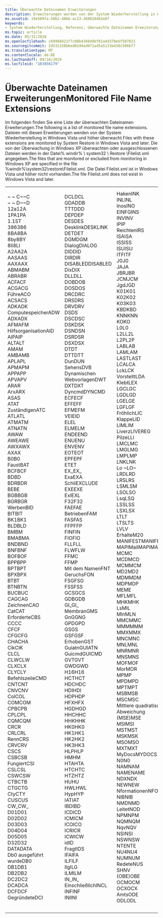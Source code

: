 ```yaml
---
title: Überwachte Dateinamen Erweiterungen
description: Erweiterungen werden von der System Wiederherstellung in Windows Vista und höher überwacht.
ms.assetid: 19e509fa-58b2-48bb-ac23-269818482e6f
keywords:
- System Wiederherstellung, Referenz, überwachte Dateinamen Erweiterungen
ms.topic: article
ms.date: 05/31/2018
ms.openlocfilehash: c6999d421f7c08b4369ddbf81a4d370ebf507021
ms.sourcegitcommit: 2d531328b6ed82d4ad971a45a5131b430c5866f7
ms.translationtype: MT
ms.contentlocale: de-DE
ms.lasthandoff: 09/16/2019
ms.locfileid: "103856179"
---
```

# <a name="monitored-file-name-extensions"></a><span data-ttu-id="2ba39-104">Überwachte Dateinamen Erweiterungen</span><span class="sxs-lookup"><span data-stu-id="2ba39-104">Monitored File Name Extensions</span></span>

<span data-ttu-id="2ba39-105">Im folgenden finden Sie eine Liste der überwachten Dateinamen Erweiterungen.</span><span class="sxs-lookup"><span data-stu-id="2ba39-105">The following is a list of monitored file name extensions.</span></span> <span data-ttu-id="2ba39-106">Dateien mit diesen Erweiterungen werden von der System Wiederherstellung in Windows Vista und höher überwacht.</span><span class="sxs-lookup"><span data-stu-id="2ba39-106">Files with these extensions are monitored by System Restore in Windows Vista and later.</span></span> <span data-ttu-id="2ba39-107">Die von der Überwachung in Windows XP überwachten oder ausgeschlossenen Dateien werden in der Datei% windir% \\ system32 \\ Restore \\Filelist.xml angegeben.</span><span class="sxs-lookup"><span data-stu-id="2ba39-107">The files that are monitored or excluded from monitoring in Windows XP are specified in the file %windir%\\system32\\restore\\Filelist.xml.</span></span> <span data-ttu-id="2ba39-108">Die Datei Filelist.xml ist in Windows Vista und höher nicht vorhanden.</span><span class="sxs-lookup"><span data-stu-id="2ba39-108">The file Filelist.xml does not exist in Windows Vista and later.</span></span>



<table>
<tbody>
<tr class="odd">
<td><dl> <span data-ttu-id="2ba39-109">~ ~ C</span><span class="sxs-lookup"><span data-stu-id="2ba39-109">~~C</span></span><br />
<span data-ttu-id="2ba39-110">~ ~ D</span><span class="sxs-lookup"><span data-stu-id="2ba39-110">~~D</span></span><br />
<span data-ttu-id="2ba39-111">12a</span><span class="sxs-lookup"><span data-stu-id="2ba39-111">12A</span></span><br />
<span data-ttu-id="2ba39-112">1PA</span><span class="sxs-lookup"><span data-stu-id="2ba39-112">1PA</span></span><br />
<span data-ttu-id="2ba39-113">1.</span><span class="sxs-lookup"><span data-stu-id="2ba39-113">1ST</span></span><br />
<span data-ttu-id="2ba39-114">386</span><span class="sxs-lookup"><span data-stu-id="2ba39-114">386</span></span><br />
<span data-ttu-id="2ba39-115">8BA</span><span class="sxs-lookup"><span data-stu-id="2ba39-115">8BA</span></span><br />
<span data-ttu-id="2ba39-116">8by</span><span class="sxs-lookup"><span data-stu-id="2ba39-116">8BY</span></span><br />
<span data-ttu-id="2ba39-117">8li</span><span class="sxs-lookup"><span data-stu-id="2ba39-117">8LI</span></span><br />
<span data-ttu-id="2ba39-118">A2A</span><span class="sxs-lookup"><span data-stu-id="2ba39-118">A2A</span></span><br />
<span data-ttu-id="2ba39-119">AAS</span><span class="sxs-lookup"><span data-stu-id="2ba39-119">AAS</span></span><br />
<span data-ttu-id="2ba39-120">AAX</span><span class="sxs-lookup"><span data-stu-id="2ba39-120">AAX</span></span><br />
<span data-ttu-id="2ba39-121">ABM</span><span class="sxs-lookup"><span data-stu-id="2ba39-121">ABM</span></span><br />
<span data-ttu-id="2ba39-122">ABR</span><span class="sxs-lookup"><span data-stu-id="2ba39-122">ABR</span></span><br />
<span data-ttu-id="2ba39-123">ACF</span><span class="sxs-lookup"><span data-stu-id="2ba39-123">ACF</span></span><br />
<span data-ttu-id="2ba39-124">ACG</span><span class="sxs-lookup"><span data-stu-id="2ba39-124">ACG</span></span><br />
<span data-ttu-id="2ba39-125">Führe</span><span class="sxs-lookup"><span data-stu-id="2ba39-125">ACO</span></span><br />
<span data-ttu-id="2ba39-126">ACS</span><span class="sxs-lookup"><span data-stu-id="2ba39-126">ACS</span></span><br />
<span data-ttu-id="2ba39-127">ADK</span><span class="sxs-lookup"><span data-stu-id="2ba39-127">ADK</span></span><br />
<span data-ttu-id="2ba39-128">Computespeicher</span><span class="sxs-lookup"><span data-stu-id="2ba39-128">ADW</span></span><br />
<span data-ttu-id="2ba39-129">ADX</span><span class="sxs-lookup"><span data-stu-id="2ba39-129">ADX</span></span><br />
<span data-ttu-id="2ba39-130">AFM</span><span class="sxs-lookup"><span data-stu-id="2ba39-130">AFM</span></span><br />
<span data-ttu-id="2ba39-131">Hilfsorganisation</span><span class="sxs-lookup"><span data-stu-id="2ba39-131">AID</span></span><br />
<span data-ttu-id="2ba39-132">AIP</span><span class="sxs-lookup"><span data-stu-id="2ba39-132">AIP</span></span><br />
<span data-ttu-id="2ba39-133">ALT</span><span class="sxs-lookup"><span data-stu-id="2ba39-133">ALT</span></span><br />
<span data-ttu-id="2ba39-134">AM</span><span class="sxs-lookup"><span data-stu-id="2ba39-134">AM</span></span><br />
<span data-ttu-id="2ba39-135">AMB</span><span class="sxs-lookup"><span data-stu-id="2ba39-135">AMB</span></span><br />
<span data-ttu-id="2ba39-136">APL</span><span class="sxs-lookup"><span data-stu-id="2ba39-136">APL</span></span><br />
<span data-ttu-id="2ba39-137">APM</span><span class="sxs-lookup"><span data-stu-id="2ba39-137">APM</span></span><br />
<span data-ttu-id="2ba39-138">APP</span><span class="sxs-lookup"><span data-stu-id="2ba39-138">APP</span></span><br />
<span data-ttu-id="2ba39-139">APV</span><span class="sxs-lookup"><span data-stu-id="2ba39-139">APV</span></span><br />
<span data-ttu-id="2ba39-140">AR</span><span class="sxs-lookup"><span data-stu-id="2ba39-140">AR</span></span><br />
<span data-ttu-id="2ba39-141">Arx</span><span class="sxs-lookup"><span data-stu-id="2ba39-141">ARX</span></span><br />
<span data-ttu-id="2ba39-142">AS</span><span class="sxs-lookup"><span data-stu-id="2ba39-142">AS</span></span><br />
<span data-ttu-id="2ba39-143">AT</span><span class="sxs-lookup"><span data-stu-id="2ba39-143">AT</span></span><br />
<span data-ttu-id="2ba39-144">Zuständigen</span><span class="sxs-lookup"><span data-stu-id="2ba39-144">ATC</span></span><br />
<span data-ttu-id="2ba39-145">ATL</span><span class="sxs-lookup"><span data-stu-id="2ba39-145">ATL</span></span><br />
<span data-ttu-id="2ba39-146">ATM</span><span class="sxs-lookup"><span data-stu-id="2ba39-146">ATM</span></span><br />
<span data-ttu-id="2ba39-147">ATN</span><span class="sxs-lookup"><span data-stu-id="2ba39-147">ATN</span></span><br />
<span data-ttu-id="2ba39-148">AW</span><span class="sxs-lookup"><span data-stu-id="2ba39-148">AW</span></span><br />
<span data-ttu-id="2ba39-149">AWE</span><span class="sxs-lookup"><span data-stu-id="2ba39-149">AWE</span></span><br />
<span data-ttu-id="2ba39-150">AWX</span><span class="sxs-lookup"><span data-stu-id="2ba39-150">AWX</span></span><br />
<span data-ttu-id="2ba39-151">AX</span><span class="sxs-lookup"><span data-stu-id="2ba39-151">AX</span></span><br />
<span data-ttu-id="2ba39-152">B0</span><span class="sxs-lookup"><span data-stu-id="2ba39-152">B0</span></span><br />
<span data-ttu-id="2ba39-153">Faust</span><span class="sxs-lookup"><span data-stu-id="2ba39-153">BAT</span></span><br />
<span data-ttu-id="2ba39-154">BCF</span><span class="sxs-lookup"><span data-stu-id="2ba39-154">BCF</span></span><br />
<span data-ttu-id="2ba39-155">BD</span><span class="sxs-lookup"><span data-stu-id="2ba39-155">BD</span></span><br />
<span data-ttu-id="2ba39-156">BDR</span><span class="sxs-lookup"><span data-stu-id="2ba39-156">BDR</span></span><br />
<span data-ttu-id="2ba39-157">BE</span><span class="sxs-lookup"><span data-stu-id="2ba39-157">BE</span></span><br />
<span data-ttu-id="2ba39-158">BGB</span><span class="sxs-lookup"><span data-stu-id="2ba39-158">BGB</span></span><br />
<span data-ttu-id="2ba39-159">BGR</span><span class="sxs-lookup"><span data-stu-id="2ba39-159">BGR</span></span><br />
<span data-ttu-id="2ba39-160">Werben</span><span class="sxs-lookup"><span data-stu-id="2ba39-160">BID</span></span><br />
<span data-ttu-id="2ba39-161">BIT</span><span class="sxs-lookup"><span data-stu-id="2ba39-161">BIT</span></span><br />
<span data-ttu-id="2ba39-162">BK1</span><span class="sxs-lookup"><span data-stu-id="2ba39-162">BK1</span></span><br />
<span data-ttu-id="2ba39-163">BLD</span><span class="sxs-lookup"><span data-stu-id="2ba39-163">BLD</span></span><br />
<span data-ttu-id="2ba39-164">BM</span><span class="sxs-lookup"><span data-stu-id="2ba39-164">BM</span></span><br />
<span data-ttu-id="2ba39-165">BMA</span><span class="sxs-lookup"><span data-stu-id="2ba39-165">BMA</span></span><br />
<span data-ttu-id="2ba39-166">BND</span><span class="sxs-lookup"><span data-stu-id="2ba39-166">BND</span></span><br />
<span data-ttu-id="2ba39-167">BNF</span><span class="sxs-lookup"><span data-stu-id="2ba39-167">BNF</span></span><br />
<span data-ttu-id="2ba39-168">BOF</span><span class="sxs-lookup"><span data-stu-id="2ba39-168">BOF</span></span><br />
<span data-ttu-id="2ba39-169">BPP</span><span class="sxs-lookup"><span data-stu-id="2ba39-169">BPP</span></span><br />
<span data-ttu-id="2ba39-170">BPT</span><span class="sxs-lookup"><span data-stu-id="2ba39-170">BPT</span></span><br />
<span data-ttu-id="2ba39-171">BPX</span><span class="sxs-lookup"><span data-stu-id="2ba39-171">BPX</span></span><br />
<span data-ttu-id="2ba39-172">BT</span><span class="sxs-lookup"><span data-stu-id="2ba39-172">BT</span></span><br />
<span data-ttu-id="2ba39-173">BTN</span><span class="sxs-lookup"><span data-stu-id="2ba39-173">BTN</span></span><br />
<span data-ttu-id="2ba39-174">BUC</span><span class="sxs-lookup"><span data-stu-id="2ba39-174">BUC</span></span><br />
<span data-ttu-id="2ba39-175">CAG</span><span class="sxs-lookup"><span data-stu-id="2ba39-175">CAG</span></span><br />
<span data-ttu-id="2ba39-176">Zeichnen</span><span class="sxs-lookup"><span data-stu-id="2ba39-176">CAO</span></span><br />
<span data-ttu-id="2ba39-177">Cat</span><span class="sxs-lookup"><span data-stu-id="2ba39-177">CAT</span></span><br />
<span data-ttu-id="2ba39-178">Erforderte</span><span class="sxs-lookup"><span data-stu-id="2ba39-178">CBS</span></span><br />
<span data-ttu-id="2ba39-179">CC</span><span class="sxs-lookup"><span data-stu-id="2ba39-179">CC</span></span><br />
<span data-ttu-id="2ba39-180">CF</span><span class="sxs-lookup"><span data-stu-id="2ba39-180">CF</span></span><br />
<span data-ttu-id="2ba39-181">CFG</span><span class="sxs-lookup"><span data-stu-id="2ba39-181">CFG</span></span><br />
<span data-ttu-id="2ba39-182">CHA</span><span class="sxs-lookup"><span data-stu-id="2ba39-182">CHA</span></span><br />
<span data-ttu-id="2ba39-183">Cik</span><span class="sxs-lookup"><span data-stu-id="2ba39-183">CIK</span></span><br />
<span data-ttu-id="2ba39-184">CL</span><span class="sxs-lookup"><span data-stu-id="2ba39-184">CL</span></span><br />
<span data-ttu-id="2ba39-185">CLW</span><span class="sxs-lookup"><span data-stu-id="2ba39-185">CLW</span></span><br />
<span data-ttu-id="2ba39-186">CLX</span><span class="sxs-lookup"><span data-stu-id="2ba39-186">CLX</span></span><br />
<span data-ttu-id="2ba39-187">CLY</span><span class="sxs-lookup"><span data-stu-id="2ba39-187">CLY</span></span><br />
<span data-ttu-id="2ba39-188">Befehlszeile</span><span class="sxs-lookup"><span data-stu-id="2ba39-188">CMD</span></span><br />
<span data-ttu-id="2ba39-189">CNT</span><span class="sxs-lookup"><span data-stu-id="2ba39-189">CNT</span></span><br />
<span data-ttu-id="2ba39-190">CNV</span><span class="sxs-lookup"><span data-stu-id="2ba39-190">CNV</span></span><br />
<span data-ttu-id="2ba39-191">Col</span><span class="sxs-lookup"><span data-stu-id="2ba39-191">COL</span></span><br />
<span data-ttu-id="2ba39-192">COM</span><span class="sxs-lookup"><span data-stu-id="2ba39-192">COM</span></span><br />
<span data-ttu-id="2ba39-193">CPB</span><span class="sxs-lookup"><span data-stu-id="2ba39-193">CPB</span></span><br />
<span data-ttu-id="2ba39-194">CPL</span><span class="sxs-lookup"><span data-stu-id="2ba39-194">CPL</span></span><br />
<span data-ttu-id="2ba39-195">CQM</span><span class="sxs-lookup"><span data-stu-id="2ba39-195">CQM</span></span><br />
<span data-ttu-id="2ba39-196">CR</span><span class="sxs-lookup"><span data-stu-id="2ba39-196">CR</span></span><br />
<span data-ttu-id="2ba39-197">CRL</span><span class="sxs-lookup"><span data-stu-id="2ba39-197">CRL</span></span><br />
<span data-ttu-id="2ba39-198">Renn</span><span class="sxs-lookup"><span data-stu-id="2ba39-198">CRS</span></span><br />
<span data-ttu-id="2ba39-199">CRV</span><span class="sxs-lookup"><span data-stu-id="2ba39-199">CRV</span></span><br />
<span data-ttu-id="2ba39-200">CS</span><span class="sxs-lookup"><span data-stu-id="2ba39-200">CS</span></span><br />
<span data-ttu-id="2ba39-201">CSB</span><span class="sxs-lookup"><span data-stu-id="2ba39-201">CSB</span></span><br />
<span data-ttu-id="2ba39-202">Fungiert</span><span class="sxs-lookup"><span data-stu-id="2ba39-202">CSI</span></span><br />
<span data-ttu-id="2ba39-203">CSL</span><span class="sxs-lookup"><span data-stu-id="2ba39-203">CSL</span></span><br />
<span data-ttu-id="2ba39-204">CSW</span><span class="sxs-lookup"><span data-stu-id="2ba39-204">CSW</span></span><br />
<span data-ttu-id="2ba39-205">CTB</span><span class="sxs-lookup"><span data-stu-id="2ba39-205">CTB</span></span><br />
<span data-ttu-id="2ba39-206">CTG</span><span class="sxs-lookup"><span data-stu-id="2ba39-206">CTG</span></span><br />
<span data-ttu-id="2ba39-207">Cty</span><span class="sxs-lookup"><span data-stu-id="2ba39-207">CTY</span></span><br />
<span data-ttu-id="2ba39-208">CUS</span><span class="sxs-lookup"><span data-stu-id="2ba39-208">CUS</span></span><br />
<span data-ttu-id="2ba39-209">CW_</span><span class="sxs-lookup"><span data-stu-id="2ba39-209">CW_</span></span><br />
<span data-ttu-id="2ba39-210">D01</span><span class="sxs-lookup"><span data-stu-id="2ba39-210">D01</span></span><br />
<span data-ttu-id="2ba39-211">D02</span><span class="sxs-lookup"><span data-stu-id="2ba39-211">D02</span></span><br />
<span data-ttu-id="2ba39-212">D03</span><span class="sxs-lookup"><span data-stu-id="2ba39-212">D03</span></span><br />
<span data-ttu-id="2ba39-213">D04</span><span class="sxs-lookup"><span data-stu-id="2ba39-213">D04</span></span><br />
<span data-ttu-id="2ba39-214">D05</span><span class="sxs-lookup"><span data-stu-id="2ba39-214">D05</span></span><br />
<span data-ttu-id="2ba39-215">D32</span><span class="sxs-lookup"><span data-stu-id="2ba39-215">D32</span></span><br />
<span data-ttu-id="2ba39-216">DATA</span><span class="sxs-lookup"><span data-stu-id="2ba39-216">DATA</span></span><br />
<span data-ttu-id="2ba39-217">Db0 ausgeführt wurde</span><span class="sxs-lookup"><span data-stu-id="2ba39-217">DB0</span></span><br />
<span data-ttu-id="2ba39-218">DB1</span><span class="sxs-lookup"><span data-stu-id="2ba39-218">DB1</span></span><br />
<span data-ttu-id="2ba39-219">DB2</span><span class="sxs-lookup"><span data-stu-id="2ba39-219">DB2</span></span><br />
<span data-ttu-id="2ba39-220">DC2</span><span class="sxs-lookup"><span data-stu-id="2ba39-220">DC2</span></span><br />
<span data-ttu-id="2ba39-221">DCA</span><span class="sxs-lookup"><span data-stu-id="2ba39-221">DCA</span></span><br />
<span data-ttu-id="2ba39-222">DCF</span><span class="sxs-lookup"><span data-stu-id="2ba39-222">DCF</span></span><br />
<span data-ttu-id="2ba39-223">Gegründete</span><span class="sxs-lookup"><span data-stu-id="2ba39-223">DCI</span></span><br />
</dl></td>
<td><dl> <span data-ttu-id="2ba39-224">DCL</span><span class="sxs-lookup"><span data-stu-id="2ba39-224">DCL</span></span><br />
<span data-ttu-id="2ba39-225">GDA</span><span class="sxs-lookup"><span data-stu-id="2ba39-225">DDB</span></span><br />
<span data-ttu-id="2ba39-226">TTT</span><span class="sxs-lookup"><span data-stu-id="2ba39-226">DDD</span></span><br />
<span data-ttu-id="2ba39-227">DEP</span><span class="sxs-lookup"><span data-stu-id="2ba39-227">DEP</span></span><br />
<span data-ttu-id="2ba39-228">DES</span><span class="sxs-lookup"><span data-stu-id="2ba39-228">DES</span></span><br />
<span data-ttu-id="2ba39-229">Desklink</span><span class="sxs-lookup"><span data-stu-id="2ba39-229">DESKLINK</span></span><br />
<span data-ttu-id="2ba39-230">DET</span><span class="sxs-lookup"><span data-stu-id="2ba39-230">DET</span></span><br />
<span data-ttu-id="2ba39-231">DGM</span><span class="sxs-lookup"><span data-stu-id="2ba39-231">DGM</span></span><br />
<span data-ttu-id="2ba39-232">Dialog</span><span class="sxs-lookup"><span data-stu-id="2ba39-232">DIALOG</span></span><br />
<span data-ttu-id="2ba39-233">DID</span><span class="sxs-lookup"><span data-stu-id="2ba39-233">DID</span></span><br />
<span data-ttu-id="2ba39-234">DIR</span><span class="sxs-lookup"><span data-stu-id="2ba39-234">DIR</span></span><br />
<span data-ttu-id="2ba39-235">DISABLED</span><span class="sxs-lookup"><span data-stu-id="2ba39-235">DISABLED</span></span><br />
<span data-ttu-id="2ba39-236">Dix</span><span class="sxs-lookup"><span data-stu-id="2ba39-236">DIX</span></span><br />
<span data-ttu-id="2ba39-237">DLL</span><span class="sxs-lookup"><span data-stu-id="2ba39-237">DLL</span></span><br />
<span data-ttu-id="2ba39-238">DOB</span><span class="sxs-lookup"><span data-stu-id="2ba39-238">DOB</span></span><br />
<span data-ttu-id="2ba39-239">DOS</span><span class="sxs-lookup"><span data-stu-id="2ba39-239">DOS</span></span><br />
<span data-ttu-id="2ba39-240">DRC</span><span class="sxs-lookup"><span data-stu-id="2ba39-240">DRC</span></span><br />
<span data-ttu-id="2ba39-241">DRS</span><span class="sxs-lookup"><span data-stu-id="2ba39-241">DRS</span></span><br />
<span data-ttu-id="2ba39-242">DRV</span><span class="sxs-lookup"><span data-stu-id="2ba39-242">DRV</span></span><br />
<span data-ttu-id="2ba39-243">DS</span><span class="sxs-lookup"><span data-stu-id="2ba39-243">DS</span></span><br />
<span data-ttu-id="2ba39-244">DSC</span><span class="sxs-lookup"><span data-stu-id="2ba39-244">DSC</span></span><br />
<span data-ttu-id="2ba39-245">DSK</span><span class="sxs-lookup"><span data-stu-id="2ba39-245">DSK</span></span><br />
<span data-ttu-id="2ba39-246">DSN</span><span class="sxs-lookup"><span data-stu-id="2ba39-246">DSN</span></span><br />
<span data-ttu-id="2ba39-247">DSR</span><span class="sxs-lookup"><span data-stu-id="2ba39-247">DSR</span></span><br />
<span data-ttu-id="2ba39-248">DSX</span><span class="sxs-lookup"><span data-stu-id="2ba39-248">DSX</span></span><br />
<span data-ttu-id="2ba39-249">DT</span><span class="sxs-lookup"><span data-stu-id="2ba39-249">DT</span></span><br />
<span data-ttu-id="2ba39-250">DTT</span><span class="sxs-lookup"><span data-stu-id="2ba39-250">DTT</span></span><br />
<span data-ttu-id="2ba39-251">Dun</span><span class="sxs-lookup"><span data-stu-id="2ba39-251">DUN</span></span><br />
<span data-ttu-id="2ba39-252">Sehens</span><span class="sxs-lookup"><span data-stu-id="2ba39-252">DVB</span></span><br />
<span data-ttu-id="2ba39-253">Dynamischen Webvorlagen</span><span class="sxs-lookup"><span data-stu-id="2ba39-253">DWT</span></span><br />
<span data-ttu-id="2ba39-254">DXT</span><span class="sxs-lookup"><span data-stu-id="2ba39-254">DXT</span></span><br />
<span data-ttu-id="2ba39-255">Dyncmd</span><span class="sxs-lookup"><span data-stu-id="2ba39-255">DYNCMD</span></span><br />
<span data-ttu-id="2ba39-256">ECF</span><span class="sxs-lookup"><span data-stu-id="2ba39-256">ECF</span></span><br />
<span data-ttu-id="2ba39-257">EFF</span><span class="sxs-lookup"><span data-stu-id="2ba39-257">EFF</span></span><br />
<span data-ttu-id="2ba39-258">EFM</span><span class="sxs-lookup"><span data-stu-id="2ba39-258">EFM</span></span><br />
<span data-ttu-id="2ba39-259">VEI</span><span class="sxs-lookup"><span data-stu-id="2ba39-259">EID</span></span><br />
<span data-ttu-id="2ba39-260">EL</span><span class="sxs-lookup"><span data-stu-id="2ba39-260">EL</span></span><br />
<span data-ttu-id="2ba39-261">ELM</span><span class="sxs-lookup"><span data-stu-id="2ba39-261">ELM</span></span><br />
<span data-ttu-id="2ba39-262">ENDE</span><span class="sxs-lookup"><span data-stu-id="2ba39-262">END</span></span><br />
<span data-ttu-id="2ba39-263">ENU</span><span class="sxs-lookup"><span data-stu-id="2ba39-263">ENU</span></span><br />
<span data-ttu-id="2ba39-264">ENV</span><span class="sxs-lookup"><span data-stu-id="2ba39-264">ENV</span></span><br />
<span data-ttu-id="2ba39-265">EOT</span><span class="sxs-lookup"><span data-stu-id="2ba39-265">EOT</span></span><br />
<span data-ttu-id="2ba39-266">EPF</span><span class="sxs-lookup"><span data-stu-id="2ba39-266">EPF</span></span><br />
<span data-ttu-id="2ba39-267">ET</span><span class="sxs-lookup"><span data-stu-id="2ba39-267">ET</span></span><br />
<span data-ttu-id="2ba39-268">EX_</span><span class="sxs-lookup"><span data-stu-id="2ba39-268">EX_</span></span><br />
<span data-ttu-id="2ba39-269">Exa</span><span class="sxs-lookup"><span data-stu-id="2ba39-269">EXA</span></span><br />
<span data-ttu-id="2ba39-270">Schli</span><span class="sxs-lookup"><span data-stu-id="2ba39-270">EXCLUDE</span></span><br />
<span data-ttu-id="2ba39-271">EXE</span><span class="sxs-lookup"><span data-stu-id="2ba39-271">EXE</span></span><br />
<span data-ttu-id="2ba39-272">Exl</span><span class="sxs-lookup"><span data-stu-id="2ba39-272">EXL</span></span><br />
<span data-ttu-id="2ba39-273">F32</span><span class="sxs-lookup"><span data-stu-id="2ba39-273">F32</span></span><br />
<span data-ttu-id="2ba39-274">FAE</span><span class="sxs-lookup"><span data-stu-id="2ba39-274">FAE</span></span><br />
<span data-ttu-id="2ba39-275">Betrieben</span><span class="sxs-lookup"><span data-stu-id="2ba39-275">FAM</span></span><br />
<span data-ttu-id="2ba39-276">FAS</span><span class="sxs-lookup"><span data-stu-id="2ba39-276">FAS</span></span><br />
<span data-ttu-id="2ba39-277">FFP</span><span class="sxs-lookup"><span data-stu-id="2ba39-277">FFP</span></span><br />
<span data-ttu-id="2ba39-278">FIN</span><span class="sxs-lookup"><span data-stu-id="2ba39-278">FIN</span></span><br />
<span data-ttu-id="2ba39-279">FIO</span><span class="sxs-lookup"><span data-stu-id="2ba39-279">FIO</span></span><br />
<span data-ttu-id="2ba39-280">FLL</span><span class="sxs-lookup"><span data-stu-id="2ba39-280">FLL</span></span><br />
<span data-ttu-id="2ba39-281">FLW</span><span class="sxs-lookup"><span data-stu-id="2ba39-281">FLW</span></span><br />
<span data-ttu-id="2ba39-282">F</span><span class="sxs-lookup"><span data-stu-id="2ba39-282">FMC</span></span><br />
<span data-ttu-id="2ba39-283">F</span><span class="sxs-lookup"><span data-stu-id="2ba39-283">FMP</span></span><br />
<span data-ttu-id="2ba39-284">Mit dem Namen</span><span class="sxs-lookup"><span data-stu-id="2ba39-284">FNT</span></span><br />
<span data-ttu-id="2ba39-285">Geruchs</span><span class="sxs-lookup"><span data-stu-id="2ba39-285">FON</span></span><br />
<span data-ttu-id="2ba39-286">FSG</span><span class="sxs-lookup"><span data-stu-id="2ba39-286">FSG</span></span><br />
<span data-ttu-id="2ba39-287">FSS</span><span class="sxs-lookup"><span data-stu-id="2ba39-287">FSS</span></span><br />
<span data-ttu-id="2ba39-288">GCS</span><span class="sxs-lookup"><span data-stu-id="2ba39-288">GCS</span></span><br />
<span data-ttu-id="2ba39-289">GDB</span><span class="sxs-lookup"><span data-stu-id="2ba39-289">GDB</span></span><br />
<span data-ttu-id="2ba39-290">GI_</span><span class="sxs-lookup"><span data-stu-id="2ba39-290">GI_</span></span><br />
<span data-ttu-id="2ba39-291">Membran</span><span class="sxs-lookup"><span data-stu-id="2ba39-291">GMS</span></span><br />
<span data-ttu-id="2ba39-292">GnG</span><span class="sxs-lookup"><span data-stu-id="2ba39-292">GNG</span></span><br />
<span data-ttu-id="2ba39-293">GPD</span><span class="sxs-lookup"><span data-stu-id="2ba39-293">GPD</span></span><br />
<span data-ttu-id="2ba39-294">GS</span><span class="sxs-lookup"><span data-stu-id="2ba39-294">GS</span></span><br />
<span data-ttu-id="2ba39-295">GSF</span><span class="sxs-lookup"><span data-stu-id="2ba39-295">GSF</span></span><br />
<span data-ttu-id="2ba39-296">Erhoben</span><span class="sxs-lookup"><span data-stu-id="2ba39-296">GST</span></span><br />
<span data-ttu-id="2ba39-297">Guiatn</span><span class="sxs-lookup"><span data-stu-id="2ba39-297">GUIATN</span></span><br />
<span data-ttu-id="2ba39-298">Guicmd</span><span class="sxs-lookup"><span data-stu-id="2ba39-298">GUICMD</span></span><br />
<span data-ttu-id="2ba39-299">GVT</span><span class="sxs-lookup"><span data-stu-id="2ba39-299">GVT</span></span><br />
<span data-ttu-id="2ba39-300">GWD</span><span class="sxs-lookup"><span data-stu-id="2ba39-300">GWD</span></span><br />
<span data-ttu-id="2ba39-301">H16</span><span class="sxs-lookup"><span data-stu-id="2ba39-301">H16</span></span><br />
<span data-ttu-id="2ba39-302">HCT</span><span class="sxs-lookup"><span data-stu-id="2ba39-302">HCT</span></span><br />
<span data-ttu-id="2ba39-303">HDC</span><span class="sxs-lookup"><span data-stu-id="2ba39-303">HDC</span></span><br />
<span data-ttu-id="2ba39-304">HDI</span><span class="sxs-lookup"><span data-stu-id="2ba39-304">HDI</span></span><br />
<span data-ttu-id="2ba39-305">HDP</span><span class="sxs-lookup"><span data-stu-id="2ba39-305">HDP</span></span><br />
<span data-ttu-id="2ba39-306">HFX</span><span class="sxs-lookup"><span data-stu-id="2ba39-306">HFX</span></span><br />
<span data-ttu-id="2ba39-307">HGD</span><span class="sxs-lookup"><span data-stu-id="2ba39-307">HGD</span></span><br />
<span data-ttu-id="2ba39-308">HHC</span><span class="sxs-lookup"><span data-stu-id="2ba39-308">HHC</span></span><br />
<span data-ttu-id="2ba39-309">HHK</span><span class="sxs-lookup"><span data-stu-id="2ba39-309">HHK</span></span><br />
<span data-ttu-id="2ba39-310">HK0</span><span class="sxs-lookup"><span data-stu-id="2ba39-310">HK0</span></span><br />
<span data-ttu-id="2ba39-311">HK1</span><span class="sxs-lookup"><span data-stu-id="2ba39-311">HK1</span></span><br />
<span data-ttu-id="2ba39-312">HK2</span><span class="sxs-lookup"><span data-stu-id="2ba39-312">HK2</span></span><br />
<span data-ttu-id="2ba39-313">HK3</span><span class="sxs-lookup"><span data-stu-id="2ba39-313">HK3</span></span><br />
<span data-ttu-id="2ba39-314">HLP</span><span class="sxs-lookup"><span data-stu-id="2ba39-314">HLP</span></span><br />
<span data-ttu-id="2ba39-315">HM</span><span class="sxs-lookup"><span data-stu-id="2ba39-315">HM</span></span><br />
<span data-ttu-id="2ba39-316">HTA</span><span class="sxs-lookup"><span data-stu-id="2ba39-316">HTA</span></span><br />
<span data-ttu-id="2ba39-317">HTC</span><span class="sxs-lookup"><span data-stu-id="2ba39-317">HTC</span></span><br />
<span data-ttu-id="2ba39-318">HTZ</span><span class="sxs-lookup"><span data-stu-id="2ba39-318">HTZ</span></span><br />
<span data-ttu-id="2ba39-319">HU</span><span class="sxs-lookup"><span data-stu-id="2ba39-319">HU</span></span><br />
<span data-ttu-id="2ba39-320">HWL</span><span class="sxs-lookup"><span data-stu-id="2ba39-320">HWL</span></span><br />
<span data-ttu-id="2ba39-321">Hyp</span><span class="sxs-lookup"><span data-stu-id="2ba39-321">HYP</span></span><br />
<span data-ttu-id="2ba39-322">IAT</span><span class="sxs-lookup"><span data-stu-id="2ba39-322">IAT</span></span><br />
<span data-ttu-id="2ba39-323">IBD</span><span class="sxs-lookup"><span data-stu-id="2ba39-323">IBD</span></span><br />
<span data-ttu-id="2ba39-324">ICD</span><span class="sxs-lookup"><span data-stu-id="2ba39-324">ICD</span></span><br />
<span data-ttu-id="2ba39-325">ICM</span><span class="sxs-lookup"><span data-stu-id="2ba39-325">ICM</span></span><br />
<span data-ttu-id="2ba39-326">ICO</span><span class="sxs-lookup"><span data-stu-id="2ba39-326">ICO</span></span><br />
<span data-ttu-id="2ba39-327">ICR</span><span class="sxs-lookup"><span data-stu-id="2ba39-327">ICR</span></span><br />
<span data-ttu-id="2ba39-328">ICW</span><span class="sxs-lookup"><span data-stu-id="2ba39-328">ICW</span></span><br />
<span data-ttu-id="2ba39-329">id</span><span class="sxs-lookup"><span data-stu-id="2ba39-329">ID</span></span><br />
<span data-ttu-id="2ba39-330">Fragt</span><span class="sxs-lookup"><span data-stu-id="2ba39-330">IDS</span></span><br />
<span data-ttu-id="2ba39-331">IFA</span><span class="sxs-lookup"><span data-stu-id="2ba39-331">IFA</span></span><br />
<span data-ttu-id="2ba39-332">ILF</span><span class="sxs-lookup"><span data-stu-id="2ba39-332">ILF</span></span><br />
<span data-ttu-id="2ba39-333">Ilg</span><span class="sxs-lookup"><span data-stu-id="2ba39-333">ILG</span></span><br />
<span data-ttu-id="2ba39-334">ILM</span><span class="sxs-lookup"><span data-stu-id="2ba39-334">ILM</span></span><br />
<span data-ttu-id="2ba39-335">IN_</span><span class="sxs-lookup"><span data-stu-id="2ba39-335">IN_</span></span><br />
<span data-ttu-id="2ba39-336">Einschließlich</span><span class="sxs-lookup"><span data-stu-id="2ba39-336">INCL</span></span><br />
<span data-ttu-id="2ba39-337">INF</span><span class="sxs-lookup"><span data-stu-id="2ba39-337">INF</span></span><br />
<span data-ttu-id="2ba39-338">INI</span><span class="sxs-lookup"><span data-stu-id="2ba39-338">INI</span></span><br />
</dl></td>
<td><dl> <span data-ttu-id="2ba39-339">Haken</span><span class="sxs-lookup"><span data-stu-id="2ba39-339">INK</span></span><br />
<span data-ttu-id="2ba39-340">INL</span><span class="sxs-lookup"><span data-stu-id="2ba39-340">INL</span></span><br />
<span data-ttu-id="2ba39-341">Inos</span><span class="sxs-lookup"><span data-stu-id="2ba39-341">INO</span></span><br />
<span data-ttu-id="2ba39-342">EINFG</span><span class="sxs-lookup"><span data-stu-id="2ba39-342">INS</span></span><br />
<span data-ttu-id="2ba39-343">INV</span><span class="sxs-lookup"><span data-stu-id="2ba39-343">INV</span></span><br />
<span data-ttu-id="2ba39-344">IP</span><span class="sxs-lookup"><span data-stu-id="2ba39-344">IP</span></span><br />
<span data-ttu-id="2ba39-345">Reichten</span><span class="sxs-lookup"><span data-stu-id="2ba39-345">IRS</span></span><br />
<span data-ttu-id="2ba39-346">ISA</span><span class="sxs-lookup"><span data-stu-id="2ba39-346">ISA</span></span><br />
<span data-ttu-id="2ba39-347">ISS</span><span class="sxs-lookup"><span data-stu-id="2ba39-347">ISS</span></span><br />
<span data-ttu-id="2ba39-348">ISU</span><span class="sxs-lookup"><span data-stu-id="2ba39-348">ISU</span></span><br />
<span data-ttu-id="2ba39-349">ITF</span><span class="sxs-lookup"><span data-stu-id="2ba39-349">ITF</span></span><br />
<span data-ttu-id="2ba39-350">J0</span><span class="sxs-lookup"><span data-stu-id="2ba39-350">J0</span></span><br />
<span data-ttu-id="2ba39-351">JA</span><span class="sxs-lookup"><span data-stu-id="2ba39-351">JA</span></span><br />
<span data-ttu-id="2ba39-352">JBR</span><span class="sxs-lookup"><span data-stu-id="2ba39-352">JBR</span></span><br />
<span data-ttu-id="2ba39-353">JCM</span><span class="sxs-lookup"><span data-stu-id="2ba39-353">JCM</span></span><br />
<span data-ttu-id="2ba39-354">Jgd</span><span class="sxs-lookup"><span data-stu-id="2ba39-354">JGD</span></span><br />
<span data-ttu-id="2ba39-355">K01</span><span class="sxs-lookup"><span data-stu-id="2ba39-355">K01</span></span><br />
<span data-ttu-id="2ba39-356">K02</span><span class="sxs-lookup"><span data-stu-id="2ba39-356">K02</span></span><br />
<span data-ttu-id="2ba39-357">K03</span><span class="sxs-lookup"><span data-stu-id="2ba39-357">K03</span></span><br />
<span data-ttu-id="2ba39-358">KBD</span><span class="sxs-lookup"><span data-stu-id="2ba39-358">KBD</span></span><br />
<span data-ttu-id="2ba39-359">KNN</span><span class="sxs-lookup"><span data-stu-id="2ba39-359">KNN</span></span><br />
<span data-ttu-id="2ba39-360">KO</span><span class="sxs-lookup"><span data-stu-id="2ba39-360">KO</span></span><br />
<span data-ttu-id="2ba39-361">L0</span><span class="sxs-lookup"><span data-stu-id="2ba39-361">L0</span></span><br />
<span data-ttu-id="2ba39-362">L2L</span><span class="sxs-lookup"><span data-stu-id="2ba39-362">L2L</span></span><br />
<span data-ttu-id="2ba39-363">L2P</span><span class="sxs-lookup"><span data-stu-id="2ba39-363">L2P</span></span><br />
<span data-ttu-id="2ba39-364">LAB</span><span class="sxs-lookup"><span data-stu-id="2ba39-364">LAB</span></span><br />
<span data-ttu-id="2ba39-365">LAM</span><span class="sxs-lookup"><span data-stu-id="2ba39-365">LAM</span></span><br />
<span data-ttu-id="2ba39-366">LAST</span><span class="sxs-lookup"><span data-stu-id="2ba39-366">LAST</span></span><br />
<span data-ttu-id="2ba39-367">LCA</span><span class="sxs-lookup"><span data-stu-id="2ba39-367">LCA</span></span><br />
<span data-ttu-id="2ba39-368">Lck</span><span class="sxs-lookup"><span data-stu-id="2ba39-368">LCK</span></span><br />
<span data-ttu-id="2ba39-369">Vorstellt</span><span class="sxs-lookup"><span data-stu-id="2ba39-369">LDA</span></span><br />
<span data-ttu-id="2ba39-370">Klebt</span><span class="sxs-lookup"><span data-stu-id="2ba39-370">LEX</span></span><br />
<span data-ttu-id="2ba39-371">LGC</span><span class="sxs-lookup"><span data-stu-id="2ba39-371">LGC</span></span><br />
<span data-ttu-id="2ba39-372">LGD</span><span class="sxs-lookup"><span data-stu-id="2ba39-372">LGD</span></span><br />
<span data-ttu-id="2ba39-373">LGE</span><span class="sxs-lookup"><span data-stu-id="2ba39-373">LGE</span></span><br />
<span data-ttu-id="2ba39-374">LGF</span><span class="sxs-lookup"><span data-stu-id="2ba39-374">LGF</span></span><br />
<span data-ttu-id="2ba39-375">Fröhlich</span><span class="sxs-lookup"><span data-stu-id="2ba39-375">LIC</span></span><br />
<span data-ttu-id="2ba39-376">Klappe</span><span class="sxs-lookup"><span data-stu-id="2ba39-376">LID</span></span><br />
<span data-ttu-id="2ba39-377">LIM</span><span class="sxs-lookup"><span data-stu-id="2ba39-377">LIM</span></span><br />
<span data-ttu-id="2ba39-378">Liverz</span><span class="sxs-lookup"><span data-stu-id="2ba39-378">LIVEREG</span></span><br />
<span data-ttu-id="2ba39-379">Pilze</span><span class="sxs-lookup"><span data-stu-id="2ba39-379">LLI</span></span><br />
<span data-ttu-id="2ba39-380">LMC</span><span class="sxs-lookup"><span data-stu-id="2ba39-380">LMC</span></span><br />
<span data-ttu-id="2ba39-381">LMG</span><span class="sxs-lookup"><span data-stu-id="2ba39-381">LMG</span></span><br />
<span data-ttu-id="2ba39-382">LMP</span><span class="sxs-lookup"><span data-stu-id="2ba39-382">LMP</span></span><br />
<span data-ttu-id="2ba39-383">LNK</span><span class="sxs-lookup"><span data-stu-id="2ba39-383">LNK</span></span><br />
<span data-ttu-id="2ba39-384">Lo ~</span><span class="sxs-lookup"><span data-stu-id="2ba39-384">LO~</span></span><br />
<span data-ttu-id="2ba39-385">LRD</span><span class="sxs-lookup"><span data-stu-id="2ba39-385">LRD</span></span><br />
<span data-ttu-id="2ba39-386">LRS</span><span class="sxs-lookup"><span data-stu-id="2ba39-386">LRS</span></span><br />
<span data-ttu-id="2ba39-387">LSM</span><span class="sxs-lookup"><span data-stu-id="2ba39-387">LSM</span></span><br />
<span data-ttu-id="2ba39-388">LSO</span><span class="sxs-lookup"><span data-stu-id="2ba39-388">LSO</span></span><br />
<span data-ttu-id="2ba39-389">Lsq</span><span class="sxs-lookup"><span data-stu-id="2ba39-389">LSQ</span></span><br />
<span data-ttu-id="2ba39-390">LSS</span><span class="sxs-lookup"><span data-stu-id="2ba39-390">LSS</span></span><br />
<span data-ttu-id="2ba39-391">LSX</span><span class="sxs-lookup"><span data-stu-id="2ba39-391">LSX</span></span><br />
<span data-ttu-id="2ba39-392">LT</span><span class="sxs-lookup"><span data-stu-id="2ba39-392">LT</span></span><br />
<span data-ttu-id="2ba39-393">LTS</span><span class="sxs-lookup"><span data-stu-id="2ba39-393">LTS</span></span><br />
<span data-ttu-id="2ba39-394">LV</span><span class="sxs-lookup"><span data-stu-id="2ba39-394">LV</span></span><br />
<span data-ttu-id="2ba39-395">Erhalte</span><span class="sxs-lookup"><span data-stu-id="2ba39-395">M20</span></span><br />
<span data-ttu-id="2ba39-396">MANIFEST</span><span class="sxs-lookup"><span data-stu-id="2ba39-396">MANIFEST</span></span><br />
<span data-ttu-id="2ba39-397">MAPIMail</span><span class="sxs-lookup"><span data-stu-id="2ba39-397">MAPIMAIL</span></span><br />
<span data-ttu-id="2ba39-398">MC</span><span class="sxs-lookup"><span data-stu-id="2ba39-398">MC</span></span><br />
<span data-ttu-id="2ba39-399">MCD</span><span class="sxs-lookup"><span data-stu-id="2ba39-399">MCD</span></span><br />
<span data-ttu-id="2ba39-400">MCM</span><span class="sxs-lookup"><span data-stu-id="2ba39-400">MCM</span></span><br />
<span data-ttu-id="2ba39-401">MD2</span><span class="sxs-lookup"><span data-stu-id="2ba39-401">MD2</span></span><br />
<span data-ttu-id="2ba39-402">MDM</span><span class="sxs-lookup"><span data-stu-id="2ba39-402">MDM</span></span><br />
<span data-ttu-id="2ba39-403">MDP</span><span class="sxs-lookup"><span data-stu-id="2ba39-403">MDP</span></span><br />
<span data-ttu-id="2ba39-404">ME</span><span class="sxs-lookup"><span data-stu-id="2ba39-404">ME</span></span><br />
<span data-ttu-id="2ba39-405">MFL</span><span class="sxs-lookup"><span data-stu-id="2ba39-405">MFL</span></span><br />
<span data-ttu-id="2ba39-406">MHK</span><span class="sxs-lookup"><span data-stu-id="2ba39-406">MHK</span></span><br />
<span data-ttu-id="2ba39-407">Ls</span><span class="sxs-lookup"><span data-stu-id="2ba39-407">MIL</span></span><br />
<span data-ttu-id="2ba39-408">Mln</span><span class="sxs-lookup"><span data-stu-id="2ba39-408">MLN</span></span><br />
<span data-ttu-id="2ba39-409">MMC</span><span class="sxs-lookup"><span data-stu-id="2ba39-409">MMC</span></span><br />
<span data-ttu-id="2ba39-410">MMM</span><span class="sxs-lookup"><span data-stu-id="2ba39-410">MMM</span></span><br />
<span data-ttu-id="2ba39-411">MMX</span><span class="sxs-lookup"><span data-stu-id="2ba39-411">MMX</span></span><br />
<span data-ttu-id="2ba39-412">MNC</span><span class="sxs-lookup"><span data-stu-id="2ba39-412">MNC</span></span><br />
<span data-ttu-id="2ba39-413">MNL</span><span class="sxs-lookup"><span data-stu-id="2ba39-413">MNL</span></span><br />
<span data-ttu-id="2ba39-414">MNR</span><span class="sxs-lookup"><span data-stu-id="2ba39-414">MNR</span></span><br />
<span data-ttu-id="2ba39-415">MNS</span><span class="sxs-lookup"><span data-stu-id="2ba39-415">MNS</span></span><br />
<span data-ttu-id="2ba39-416">MOF</span><span class="sxs-lookup"><span data-stu-id="2ba39-416">MOF</span></span><br />
<span data-ttu-id="2ba39-417">Mor</span><span class="sxs-lookup"><span data-stu-id="2ba39-417">MOR</span></span><br />
<span data-ttu-id="2ba39-418">MP</span><span class="sxs-lookup"><span data-stu-id="2ba39-418">MP</span></span><br />
<span data-ttu-id="2ba39-419">MPD</span><span class="sxs-lookup"><span data-stu-id="2ba39-419">MPD</span></span><br />
<span data-ttu-id="2ba39-420">MPT</span><span class="sxs-lookup"><span data-stu-id="2ba39-420">MPT</span></span><br />
<span data-ttu-id="2ba39-421">MSB</span><span class="sxs-lookup"><span data-stu-id="2ba39-421">MSB</span></span><br />
<span data-ttu-id="2ba39-422">MSC</span><span class="sxs-lookup"><span data-stu-id="2ba39-422">MSC</span></span><br />
<span data-ttu-id="2ba39-423">Mittlere quadratische Abweichung (MSE)</span><span class="sxs-lookup"><span data-stu-id="2ba39-423">MSE</span></span><br />
<span data-ttu-id="2ba39-424">MSI</span><span class="sxs-lookup"><span data-stu-id="2ba39-424">MSI</span></span><br />
<span data-ttu-id="2ba39-425">MST</span><span class="sxs-lookup"><span data-stu-id="2ba39-425">MST</span></span><br />
<span data-ttu-id="2ba39-426">MSK</span><span class="sxs-lookup"><span data-stu-id="2ba39-426">MSK</span></span><br />
<span data-ttu-id="2ba39-427">MSO</span><span class="sxs-lookup"><span data-stu-id="2ba39-427">MSO</span></span><br />
<span data-ttu-id="2ba39-428">MXT</span><span class="sxs-lookup"><span data-stu-id="2ba39-428">MXT</span></span><br />
<span data-ttu-id="2ba39-429">MyDocs</span><span class="sxs-lookup"><span data-stu-id="2ba39-429">MYDOCS</span></span><br />
<span data-ttu-id="2ba39-430">N0</span><span class="sxs-lookup"><span data-stu-id="2ba39-430">N0</span></span><br />
<span data-ttu-id="2ba39-431">NAM</span><span class="sxs-lookup"><span data-stu-id="2ba39-431">NAM</span></span><br />
<span data-ttu-id="2ba39-432">NAME</span><span class="sxs-lookup"><span data-stu-id="2ba39-432">NAME</span></span><br />
<span data-ttu-id="2ba39-433">NDX</span><span class="sxs-lookup"><span data-stu-id="2ba39-433">NDX</span></span><br />
<span data-ttu-id="2ba39-434">NEW</span><span class="sxs-lookup"><span data-stu-id="2ba39-434">NEW</span></span><br />
<span data-ttu-id="2ba39-435">Nformationen</span><span class="sxs-lookup"><span data-stu-id="2ba39-435">NFO</span></span><br />
<span data-ttu-id="2ba39-436">NIB</span><span class="sxs-lookup"><span data-stu-id="2ba39-436">NIB</span></span><br />
<span data-ttu-id="2ba39-437">NMD</span><span class="sxs-lookup"><span data-stu-id="2ba39-437">NMD</span></span><br />
<span data-ttu-id="2ba39-438">Leitet</span><span class="sxs-lookup"><span data-stu-id="2ba39-438">NOD</span></span><br />
<span data-ttu-id="2ba39-439">NPM</span><span class="sxs-lookup"><span data-stu-id="2ba39-439">NPM</span></span><br />
<span data-ttu-id="2ba39-440">NQM</span><span class="sxs-lookup"><span data-stu-id="2ba39-440">NQM</span></span><br />
<span data-ttu-id="2ba39-441">Nqv</span><span class="sxs-lookup"><span data-stu-id="2ba39-441">NQV</span></span><br />
<span data-ttu-id="2ba39-442">NSI</span><span class="sxs-lookup"><span data-stu-id="2ba39-442">NSI</span></span><br />
<span data-ttu-id="2ba39-443">NSW</span><span class="sxs-lookup"><span data-stu-id="2ba39-443">NSW</span></span><br />
<span data-ttu-id="2ba39-444">NTE</span><span class="sxs-lookup"><span data-stu-id="2ba39-444">NTE</span></span><br />
<span data-ttu-id="2ba39-445">NU4</span><span class="sxs-lookup"><span data-stu-id="2ba39-445">NU4</span></span><br />
<span data-ttu-id="2ba39-446">NUM</span><span class="sxs-lookup"><span data-stu-id="2ba39-446">NUM</span></span><br />
<span data-ttu-id="2ba39-447">Redete</span><span class="sxs-lookup"><span data-stu-id="2ba39-447">NUS</span></span><br />
<span data-ttu-id="2ba39-448">SH</span><span class="sxs-lookup"><span data-stu-id="2ba39-448">NV</span></span><br />
<span data-ttu-id="2ba39-449">(OBE)</span><span class="sxs-lookup"><span data-stu-id="2ba39-449">OBE</span></span><br />
<span data-ttu-id="2ba39-450">OCM</span><span class="sxs-lookup"><span data-stu-id="2ba39-450">OCM</span></span><br />
<span data-ttu-id="2ba39-451">OCX</span><span class="sxs-lookup"><span data-stu-id="2ba39-451">OCX</span></span><br />
<span data-ttu-id="2ba39-452">Amts</span><span class="sxs-lookup"><span data-stu-id="2ba39-452">ODE</span></span><br />
<span data-ttu-id="2ba39-453">ODL</span><span class="sxs-lookup"><span data-stu-id="2ba39-453">ODL</span></span><br />
</dl></td>
<td><dl> <span data-ttu-id="2ba39-454">OLB</span><span class="sxs-lookup"><span data-stu-id="2ba39-454">OLB</span></span><br />
<span data-ttu-id="2ba39-455">OLD</span><span class="sxs-lookup"><span data-stu-id="2ba39-455">OLD</span></span><br />
<span data-ttu-id="2ba39-456">OLE</span><span class="sxs-lookup"><span data-stu-id="2ba39-456">OLE</span></span><br />
<span data-ttu-id="2ba39-457">Schel</span><span class="sxs-lookup"><span data-stu-id="2ba39-457">OP</span></span><br />
<span data-ttu-id="2ba39-458">OPG</span><span class="sxs-lookup"><span data-stu-id="2ba39-458">OPG</span></span><br />
<span data-ttu-id="2ba39-459">OR5</span><span class="sxs-lookup"><span data-stu-id="2ba39-459">OR5</span></span><br />
<span data-ttu-id="2ba39-460">OSD</span><span class="sxs-lookup"><span data-stu-id="2ba39-460">OSD</span></span><br />
<span data-ttu-id="2ba39-461">OUT</span><span class="sxs-lookup"><span data-stu-id="2ba39-461">OUT</span></span><br />
<span data-ttu-id="2ba39-462">P2A</span><span class="sxs-lookup"><span data-stu-id="2ba39-462">P2A</span></span><br />
<span data-ttu-id="2ba39-463">Pag</span><span class="sxs-lookup"><span data-stu-id="2ba39-463">PAG</span></span><br />
<span data-ttu-id="2ba39-464">PBC</span><span class="sxs-lookup"><span data-stu-id="2ba39-464">PBC</span></span><br />
<span data-ttu-id="2ba39-465">PBK</span><span class="sxs-lookup"><span data-stu-id="2ba39-465">PBK</span></span><br />
<span data-ttu-id="2ba39-466">PBV</span><span class="sxs-lookup"><span data-stu-id="2ba39-466">PBV</span></span><br />
<span data-ttu-id="2ba39-467">PC3</span><span class="sxs-lookup"><span data-stu-id="2ba39-467">PC3</span></span><br />
<span data-ttu-id="2ba39-468">PCI</span><span class="sxs-lookup"><span data-stu-id="2ba39-468">PCI</span></span><br />
<span data-ttu-id="2ba39-469">PDI</span><span class="sxs-lookup"><span data-stu-id="2ba39-469">PDI</span></span><br />
<span data-ttu-id="2ba39-470">PDR</span><span class="sxs-lookup"><span data-stu-id="2ba39-470">PDR</span></span><br />
<span data-ttu-id="2ba39-471">PEN</span><span class="sxs-lookup"><span data-stu-id="2ba39-471">PEN</span></span><br />
<span data-ttu-id="2ba39-472">PER</span><span class="sxs-lookup"><span data-stu-id="2ba39-472">PER</span></span><br />
<span data-ttu-id="2ba39-473">PFB</span><span class="sxs-lookup"><span data-stu-id="2ba39-473">PFB</span></span><br />
<span data-ttu-id="2ba39-474">PFM</span><span class="sxs-lookup"><span data-stu-id="2ba39-474">PFM</span></span><br />
<span data-ttu-id="2ba39-475">Pfr</span><span class="sxs-lookup"><span data-stu-id="2ba39-475">PFR</span></span><br />
<span data-ttu-id="2ba39-476">PH</span><span class="sxs-lookup"><span data-stu-id="2ba39-476">PH</span></span><br />
<span data-ttu-id="2ba39-477">Pho</span><span class="sxs-lookup"><span data-stu-id="2ba39-477">PHO</span></span><br />
<span data-ttu-id="2ba39-478">PHX</span><span class="sxs-lookup"><span data-stu-id="2ba39-478">PHX</span></span><br />
<span data-ttu-id="2ba39-479">PID</span><span class="sxs-lookup"><span data-stu-id="2ba39-479">PID</span></span><br />
<span data-ttu-id="2ba39-480">PIF</span><span class="sxs-lookup"><span data-stu-id="2ba39-480">PIF</span></span><br />
<span data-ttu-id="2ba39-481">PL3</span><span class="sxs-lookup"><span data-stu-id="2ba39-481">PL3</span></span><br />
<span data-ttu-id="2ba39-482">Treiben</span><span class="sxs-lookup"><span data-stu-id="2ba39-482">PLY</span></span><br />
<span data-ttu-id="2ba39-483">PMT</span><span class="sxs-lookup"><span data-stu-id="2ba39-483">PMT</span></span><br />
<span data-ttu-id="2ba39-484">PNF</span><span class="sxs-lookup"><span data-stu-id="2ba39-484">PNF</span></span><br />
<span data-ttu-id="2ba39-485">POC</span><span class="sxs-lookup"><span data-stu-id="2ba39-485">POC</span></span><br />
<span data-ttu-id="2ba39-486">POF</span><span class="sxs-lookup"><span data-stu-id="2ba39-486">POF</span></span><br />
<span data-ttu-id="2ba39-487">EPA</span><span class="sxs-lookup"><span data-stu-id="2ba39-487">POL</span></span><br />
<span data-ttu-id="2ba39-488">PPD</span><span class="sxs-lookup"><span data-stu-id="2ba39-488">PPD</span></span><br />
<span data-ttu-id="2ba39-489">PR4</span><span class="sxs-lookup"><span data-stu-id="2ba39-489">PR4</span></span><br />
<span data-ttu-id="2ba39-490">PROPERTIES</span><span class="sxs-lookup"><span data-stu-id="2ba39-490">PROPERTIES</span></span><br />
<span data-ttu-id="2ba39-491">PRX "</span><span class="sxs-lookup"><span data-stu-id="2ba39-491">PRX</span></span><br />
<span data-ttu-id="2ba39-492">PSC</span><span class="sxs-lookup"><span data-stu-id="2ba39-492">PSC</span></span><br />
<span data-ttu-id="2ba39-493">PSF</span><span class="sxs-lookup"><span data-stu-id="2ba39-493">PSF</span></span><br />
<span data-ttu-id="2ba39-494">PSP</span><span class="sxs-lookup"><span data-stu-id="2ba39-494">PSP</span></span><br />
<span data-ttu-id="2ba39-495">PT</span><span class="sxs-lookup"><span data-stu-id="2ba39-495">PT</span></span><br />
<span data-ttu-id="2ba39-496">PTH</span><span class="sxs-lookup"><span data-stu-id="2ba39-496">PTH</span></span><br />
<span data-ttu-id="2ba39-497">Ptx</span><span class="sxs-lookup"><span data-stu-id="2ba39-497">PTX</span></span><br />
<span data-ttu-id="2ba39-498">BW</span><span class="sxs-lookup"><span data-stu-id="2ba39-498">PV</span></span><br />
<span data-ttu-id="2ba39-499">Q0</span><span class="sxs-lookup"><span data-stu-id="2ba39-499">Q0</span></span><br />
<span data-ttu-id="2ba39-500">Q32</span><span class="sxs-lookup"><span data-stu-id="2ba39-500">Q32</span></span><br />
<span data-ttu-id="2ba39-501">Q3X</span><span class="sxs-lookup"><span data-stu-id="2ba39-501">Q3X</span></span><br />
<span data-ttu-id="2ba39-502">Qdat</span><span class="sxs-lookup"><span data-stu-id="2ba39-502">QDAT</span></span><br />
<span data-ttu-id="2ba39-503">Qjf</span><span class="sxs-lookup"><span data-stu-id="2ba39-503">QJF</span></span><br />
<span data-ttu-id="2ba39-504">QRS</span><span class="sxs-lookup"><span data-stu-id="2ba39-504">QRS</span></span><br />
<span data-ttu-id="2ba39-505">QTc</span><span class="sxs-lookup"><span data-stu-id="2ba39-505">QTC</span></span><br />
<span data-ttu-id="2ba39-506">QTD</span><span class="sxs-lookup"><span data-stu-id="2ba39-506">QTD</span></span><br />
<span data-ttu-id="2ba39-507">Qtw</span><span class="sxs-lookup"><span data-stu-id="2ba39-507">QTW</span></span><br />
<span data-ttu-id="2ba39-508">Platz</span><span class="sxs-lookup"><span data-stu-id="2ba39-508">QUE</span></span><br />
<span data-ttu-id="2ba39-509">Quf</span><span class="sxs-lookup"><span data-stu-id="2ba39-509">QUF</span></span><br />
<span data-ttu-id="2ba39-510">QUT</span><span class="sxs-lookup"><span data-stu-id="2ba39-510">QUT</span></span><br />
<span data-ttu-id="2ba39-511">Gelesen</span><span class="sxs-lookup"><span data-stu-id="2ba39-511">R0</span></span><br />
<span data-ttu-id="2ba39-512">R98</span><span class="sxs-lookup"><span data-stu-id="2ba39-512">R98</span></span><br />
<span data-ttu-id="2ba39-513">RAD</span><span class="sxs-lookup"><span data-stu-id="2ba39-513">RAD</span></span><br />
<span data-ttu-id="2ba39-514">YS</span><span class="sxs-lookup"><span data-stu-id="2ba39-514">RAT</span></span><br />
<span data-ttu-id="2ba39-515">RC2</span><span class="sxs-lookup"><span data-stu-id="2ba39-515">RC2</span></span><br />
<span data-ttu-id="2ba39-516">RCP</span><span class="sxs-lookup"><span data-stu-id="2ba39-516">RCP</span></span><br />
<span data-ttu-id="2ba39-517">RCT</span><span class="sxs-lookup"><span data-stu-id="2ba39-517">RCT</span></span><br />
<span data-ttu-id="2ba39-518">RDB</span><span class="sxs-lookup"><span data-stu-id="2ba39-518">RDB</span></span><br />
<span data-ttu-id="2ba39-519">RDC</span><span class="sxs-lookup"><span data-stu-id="2ba39-519">RDC</span></span><br />
<span data-ttu-id="2ba39-520">REF</span><span class="sxs-lookup"><span data-stu-id="2ba39-520">REF</span></span><br />
<span data-ttu-id="2ba39-521">Abgewickelt</span><span class="sxs-lookup"><span data-stu-id="2ba39-521">REG</span></span><br />
<span data-ttu-id="2ba39-522">RGS</span><span class="sxs-lookup"><span data-stu-id="2ba39-522">RGS</span></span><br />
<span data-ttu-id="2ba39-523">RH</span><span class="sxs-lookup"><span data-stu-id="2ba39-523">RH</span></span><br />
<span data-ttu-id="2ba39-524">RI</span><span class="sxs-lookup"><span data-stu-id="2ba39-524">RI</span></span><br />
<span data-ttu-id="2ba39-525">RJS</span><span class="sxs-lookup"><span data-stu-id="2ba39-525">RJS</span></span><br />
<span data-ttu-id="2ba39-526">RO</span><span class="sxs-lookup"><span data-stu-id="2ba39-526">RO</span></span><br />
<span data-ttu-id="2ba39-527">Plündern</span><span class="sxs-lookup"><span data-stu-id="2ba39-527">ROB</span></span><br />
<span data-ttu-id="2ba39-528">RPR</span><span class="sxs-lookup"><span data-stu-id="2ba39-528">RPR</span></span><br />
<span data-ttu-id="2ba39-529">RPS</span><span class="sxs-lookup"><span data-stu-id="2ba39-529">RPS</span></span><br />
<span data-ttu-id="2ba39-530">RSD</span><span class="sxs-lookup"><span data-stu-id="2ba39-530">RSD</span></span><br />
<span data-ttu-id="2ba39-531">RSP</span><span class="sxs-lookup"><span data-stu-id="2ba39-531">RSP</span></span><br />
<span data-ttu-id="2ba39-532">RSRC</span><span class="sxs-lookup"><span data-stu-id="2ba39-532">RSRC</span></span><br />
<span data-ttu-id="2ba39-533">RTA</span><span class="sxs-lookup"><span data-stu-id="2ba39-533">RTA</span></span><br />
<span data-ttu-id="2ba39-534">RTR</span><span class="sxs-lookup"><span data-stu-id="2ba39-534">RTR</span></span><br />
<span data-ttu-id="2ba39-535">RU</span><span class="sxs-lookup"><span data-stu-id="2ba39-535">RU</span></span><br />
<span data-ttu-id="2ba39-536">S98</span><span class="sxs-lookup"><span data-stu-id="2ba39-536">S98</span></span><br />
<span data-ttu-id="2ba39-537">SAM</span><span class="sxs-lookup"><span data-stu-id="2ba39-537">SAM</span></span><br />
<span data-ttu-id="2ba39-538">SAX</span><span class="sxs-lookup"><span data-stu-id="2ba39-538">SAX</span></span><br />
<span data-ttu-id="2ba39-539">SCK</span><span class="sxs-lookup"><span data-stu-id="2ba39-539">SCK</span></span><br />
<span data-ttu-id="2ba39-540">SCR</span><span class="sxs-lookup"><span data-stu-id="2ba39-540">SCR</span></span><br />
<span data-ttu-id="2ba39-541">Fahr</span><span class="sxs-lookup"><span data-stu-id="2ba39-541">SCS</span></span><br />
<span data-ttu-id="2ba39-542">SICHERHEIT</span><span class="sxs-lookup"><span data-stu-id="2ba39-542">SECURITY</span></span><br />
<span data-ttu-id="2ba39-543">Selfreg</span><span class="sxs-lookup"><span data-stu-id="2ba39-543">SELFREG</span></span><br />
<span data-ttu-id="2ba39-544">SFP</span><span class="sxs-lookup"><span data-stu-id="2ba39-544">SFP</span></span><br />
<span data-ttu-id="2ba39-545">SG</span><span class="sxs-lookup"><span data-stu-id="2ba39-545">SG</span></span><br />
<span data-ttu-id="2ba39-546">SG0</span><span class="sxs-lookup"><span data-stu-id="2ba39-546">SG0</span></span><br />
<span data-ttu-id="2ba39-547">SG1</span><span class="sxs-lookup"><span data-stu-id="2ba39-547">SG1</span></span><br />
<span data-ttu-id="2ba39-548">Genu</span><span class="sxs-lookup"><span data-stu-id="2ba39-548">SHARED</span></span><br />
<span data-ttu-id="2ba39-549">SHR</span><span class="sxs-lookup"><span data-stu-id="2ba39-549">SHR</span></span><br />
<span data-ttu-id="2ba39-550">SHX</span><span class="sxs-lookup"><span data-stu-id="2ba39-550">SHX</span></span><br />
<span data-ttu-id="2ba39-551">SIF</span><span class="sxs-lookup"><span data-stu-id="2ba39-551">SIF</span></span><br />
<span data-ttu-id="2ba39-552">SK</span><span class="sxs-lookup"><span data-stu-id="2ba39-552">SK</span></span><br />
<span data-ttu-id="2ba39-553">SSL</span><span class="sxs-lookup"><span data-stu-id="2ba39-553">SLL</span></span><br />
<span data-ttu-id="2ba39-554">SMC</span><span class="sxs-lookup"><span data-stu-id="2ba39-554">SMC</span></span><br />
<span data-ttu-id="2ba39-555">SMM</span><span class="sxs-lookup"><span data-stu-id="2ba39-555">SMM</span></span><br />
<span data-ttu-id="2ba39-556">SNP</span><span class="sxs-lookup"><span data-stu-id="2ba39-556">SNP</span></span><br />
<span data-ttu-id="2ba39-557">S von</span><span class="sxs-lookup"><span data-stu-id="2ba39-557">SOF</span></span><br />
<span data-ttu-id="2ba39-558">SPC</span><span class="sxs-lookup"><span data-stu-id="2ba39-558">SPC</span></span><br />
<span data-ttu-id="2ba39-559">SPE</span><span class="sxs-lookup"><span data-stu-id="2ba39-559">SPE</span></span><br />
<span data-ttu-id="2ba39-560">SPM</span><span class="sxs-lookup"><span data-stu-id="2ba39-560">SPM</span></span><br />
<span data-ttu-id="2ba39-561">SPT</span><span class="sxs-lookup"><span data-stu-id="2ba39-561">SPT</span></span><br />
<span data-ttu-id="2ba39-562">SPX</span><span class="sxs-lookup"><span data-stu-id="2ba39-562">SPX</span></span><br />
<span data-ttu-id="2ba39-563">SR</span><span class="sxs-lookup"><span data-stu-id="2ba39-563">SR</span></span><br />
<span data-ttu-id="2ba39-564">SRC</span><span class="sxs-lookup"><span data-stu-id="2ba39-564">SRC</span></span><br />
<span data-ttu-id="2ba39-565">SRG</span><span class="sxs-lookup"><span data-stu-id="2ba39-565">SRG</span></span><br />
<span data-ttu-id="2ba39-566">SRT</span><span class="sxs-lookup"><span data-stu-id="2ba39-566">SRT</span></span><br />
<span data-ttu-id="2ba39-567">SSM</span><span class="sxs-lookup"><span data-stu-id="2ba39-567">SSM</span></span><br />
<span data-ttu-id="2ba39-568">SST</span><span class="sxs-lookup"><span data-stu-id="2ba39-568">SST</span></span><br />
</dl></td>
<td><dl> <span data-ttu-id="2ba39-569">ST4</span><span class="sxs-lookup"><span data-stu-id="2ba39-569">ST4</span></span><br />
<span data-ttu-id="2ba39-570">STB</span><span class="sxs-lookup"><span data-stu-id="2ba39-570">STB</span></span><br />
<span data-ttu-id="2ba39-571">Std</span><span class="sxs-lookup"><span data-stu-id="2ba39-571">STD</span></span><br />
<span data-ttu-id="2ba39-572">STF</span><span class="sxs-lookup"><span data-stu-id="2ba39-572">STF</span></span><br />
<span data-ttu-id="2ba39-573">STP</span><span class="sxs-lookup"><span data-stu-id="2ba39-573">STP</span></span><br />
<span data-ttu-id="2ba39-574">Austausch Vorgänge</span><span class="sxs-lookup"><span data-stu-id="2ba39-574">SWB</span></span><br />
<span data-ttu-id="2ba39-575">SYM</span><span class="sxs-lookup"><span data-stu-id="2ba39-575">SYM</span></span><br />
<span data-ttu-id="2ba39-576">Veranlasste</span><span class="sxs-lookup"><span data-stu-id="2ba39-576">SYN</span></span><br />
<span data-ttu-id="2ba39-577">Einsetzt</span><span class="sxs-lookup"><span data-stu-id="2ba39-577">SYS</span></span><br />
<span data-ttu-id="2ba39-578">T32</span><span class="sxs-lookup"><span data-stu-id="2ba39-578">T32</span></span><br />
<span data-ttu-id="2ba39-579">TAG</span><span class="sxs-lookup"><span data-stu-id="2ba39-579">TAG</span></span><br />
<span data-ttu-id="2ba39-580">TB</span><span class="sxs-lookup"><span data-stu-id="2ba39-580">TB</span></span><br />
<span data-ttu-id="2ba39-581">TDF</span><span class="sxs-lookup"><span data-stu-id="2ba39-581">TDF</span></span><br />
<span data-ttu-id="2ba39-582">TH</span><span class="sxs-lookup"><span data-stu-id="2ba39-582">TH</span></span><br />
<span data-ttu-id="2ba39-583">Die</span><span class="sxs-lookup"><span data-stu-id="2ba39-583">THE</span></span><br />
<span data-ttu-id="2ba39-584">THK</span><span class="sxs-lookup"><span data-stu-id="2ba39-584">THK</span></span><br />
<span data-ttu-id="2ba39-585">Vierter</span><span class="sxs-lookup"><span data-stu-id="2ba39-585">THS</span></span><br />
<span data-ttu-id="2ba39-586">TID</span><span class="sxs-lookup"><span data-stu-id="2ba39-586">TID</span></span><br />
<span data-ttu-id="2ba39-587">Tie</span><span class="sxs-lookup"><span data-stu-id="2ba39-587">TIE</span></span><br />
<span data-ttu-id="2ba39-588">TIPP</span><span class="sxs-lookup"><span data-stu-id="2ba39-588">TIP</span></span><br />
<span data-ttu-id="2ba39-589">TLB</span><span class="sxs-lookup"><span data-stu-id="2ba39-589">TLB</span></span><br />
<span data-ttu-id="2ba39-590">Verbrei</span><span class="sxs-lookup"><span data-stu-id="2ba39-590">TLD</span></span><br />
<span data-ttu-id="2ba39-591">TLF</span><span class="sxs-lookup"><span data-stu-id="2ba39-591">TLF</span></span><br />
<span data-ttu-id="2ba39-592">TLT</span><span class="sxs-lookup"><span data-stu-id="2ba39-592">TLT</span></span><br />
<span data-ttu-id="2ba39-593">TLU</span><span class="sxs-lookup"><span data-stu-id="2ba39-593">TLU</span></span><br />
<span data-ttu-id="2ba39-594">TLX</span><span class="sxs-lookup"><span data-stu-id="2ba39-594">TLX</span></span><br />
<span data-ttu-id="2ba39-595">TMC</span><span class="sxs-lookup"><span data-stu-id="2ba39-595">TMC</span></span><br />
<span data-ttu-id="2ba39-596">TnL</span><span class="sxs-lookup"><span data-stu-id="2ba39-596">TNL</span></span><br />
<span data-ttu-id="2ba39-597">Drugs</span><span class="sxs-lookup"><span data-stu-id="2ba39-597">TOL</span></span><br />
<span data-ttu-id="2ba39-598">TPA</span><span class="sxs-lookup"><span data-stu-id="2ba39-598">TPA</span></span><br />
<span data-ttu-id="2ba39-599">TR</span><span class="sxs-lookup"><span data-stu-id="2ba39-599">TR</span></span><br />
<span data-ttu-id="2ba39-600">D</span><span class="sxs-lookup"><span data-stu-id="2ba39-600">TRE</span></span><br />
<span data-ttu-id="2ba39-601">Trg</span><span class="sxs-lookup"><span data-stu-id="2ba39-601">TRG</span></span><br />
<span data-ttu-id="2ba39-602">Feierte</span><span class="sxs-lookup"><span data-stu-id="2ba39-602">TRO</span></span><br />
<span data-ttu-id="2ba39-603">TPM</span><span class="sxs-lookup"><span data-stu-id="2ba39-603">TSK</span></span><br />
<span data-ttu-id="2ba39-604">TSP</span><span class="sxs-lookup"><span data-stu-id="2ba39-604">TSP</span></span><br />
<span data-ttu-id="2ba39-605">TTF</span><span class="sxs-lookup"><span data-stu-id="2ba39-605">TTF</span></span><br />
<span data-ttu-id="2ba39-606">TTS</span><span class="sxs-lookup"><span data-stu-id="2ba39-606">TTS</span></span><br />
<span data-ttu-id="2ba39-607">Wannen</span><span class="sxs-lookup"><span data-stu-id="2ba39-607">TUB</span></span><br />
<span data-ttu-id="2ba39-608">Defekten</span><span class="sxs-lookup"><span data-stu-id="2ba39-608">TUM</span></span><br />
<span data-ttu-id="2ba39-609">TUW</span><span class="sxs-lookup"><span data-stu-id="2ba39-609">TUW</span></span><br />
<span data-ttu-id="2ba39-610">TV</span><span class="sxs-lookup"><span data-stu-id="2ba39-610">TV</span></span><br />
<span data-ttu-id="2ba39-611">TVC</span><span class="sxs-lookup"><span data-stu-id="2ba39-611">TVC</span></span><br />
<span data-ttu-id="2ba39-612">TWD</span><span class="sxs-lookup"><span data-stu-id="2ba39-612">TWD</span></span><br />
<span data-ttu-id="2ba39-613">TxR</span><span class="sxs-lookup"><span data-stu-id="2ba39-613">TXR</span></span><br />
<span data-ttu-id="2ba39-614">Tym</span><span class="sxs-lookup"><span data-stu-id="2ba39-614">TYM</span></span><br />
<span data-ttu-id="2ba39-615">TZD</span><span class="sxs-lookup"><span data-stu-id="2ba39-615">TZD</span></span><br />
<span data-ttu-id="2ba39-616">UBM</span><span class="sxs-lookup"><span data-stu-id="2ba39-616">UBM</span></span><br />
<span data-ttu-id="2ba39-617">UCM</span><span class="sxs-lookup"><span data-stu-id="2ba39-617">UCM</span></span><br />
<span data-ttu-id="2ba39-618">UCP</span><span class="sxs-lookup"><span data-stu-id="2ba39-618">UCP</span></span><br />
<span data-ttu-id="2ba39-619">Produktname</span><span class="sxs-lookup"><span data-stu-id="2ba39-619">UCT</span></span><br />
<span data-ttu-id="2ba39-620">UDC</span><span class="sxs-lookup"><span data-stu-id="2ba39-620">UDC</span></span><br />
<span data-ttu-id="2ba39-621">Udi</span><span class="sxs-lookup"><span data-stu-id="2ba39-621">UDI</span></span><br />
<span data-ttu-id="2ba39-622">UDL</span><span class="sxs-lookup"><span data-stu-id="2ba39-622">UDL</span></span><br />
<span data-ttu-id="2ba39-623">UDT</span><span class="sxs-lookup"><span data-stu-id="2ba39-623">UDT</span></span><br />
<span data-ttu-id="2ba39-624">UID</span><span class="sxs-lookup"><span data-stu-id="2ba39-624">UID</span></span><br />
<span data-ttu-id="2ba39-625">UIL</span><span class="sxs-lookup"><span data-stu-id="2ba39-625">UIL</span></span><br />
<span data-ttu-id="2ba39-626">Vereinigtes Königreich</span><span class="sxs-lookup"><span data-stu-id="2ba39-626">UK</span></span><br />
<span data-ttu-id="2ba39-627">ULG</span><span class="sxs-lookup"><span data-stu-id="2ba39-627">ULG</span></span><br />
<span data-ttu-id="2ba39-628">Ulk</span><span class="sxs-lookup"><span data-stu-id="2ba39-628">ULK</span></span><br />
<span data-ttu-id="2ba39-629">Erin</span><span class="sxs-lookup"><span data-stu-id="2ba39-629">UNT</span></span><br />
<span data-ttu-id="2ba39-630">US</span><span class="sxs-lookup"><span data-stu-id="2ba39-630">US</span></span><br />
<span data-ttu-id="2ba39-631">USA</span><span class="sxs-lookup"><span data-stu-id="2ba39-631">USA</span></span><br />
<span data-ttu-id="2ba39-632">User Profile</span><span class="sxs-lookup"><span data-stu-id="2ba39-632">USERPROFILE</span></span><br />
<span data-ttu-id="2ba39-633">USP</span><span class="sxs-lookup"><span data-stu-id="2ba39-633">USP</span></span><br />
<span data-ttu-id="2ba39-634">USR</span><span class="sxs-lookup"><span data-stu-id="2ba39-634">USR</span></span><br />
<span data-ttu-id="2ba39-635">UTX</span><span class="sxs-lookup"><span data-stu-id="2ba39-635">UTX</span></span><br />
<span data-ttu-id="2ba39-636">V10</span><span class="sxs-lookup"><span data-stu-id="2ba39-636">V10</span></span><br />
<span data-ttu-id="2ba39-637">VBS</span><span class="sxs-lookup"><span data-stu-id="2ba39-637">VBS</span></span><br />
<span data-ttu-id="2ba39-638">VBX</span><span class="sxs-lookup"><span data-stu-id="2ba39-638">VBX</span></span><br />
<span data-ttu-id="2ba39-639">VBZ</span><span class="sxs-lookup"><span data-stu-id="2ba39-639">VBZ</span></span><br />
<span data-ttu-id="2ba39-640">Vcpref</span><span class="sxs-lookup"><span data-stu-id="2ba39-640">VCPREF</span></span><br />
<span data-ttu-id="2ba39-641">VDB</span><span class="sxs-lookup"><span data-stu-id="2ba39-641">VDB</span></span><br />
<span data-ttu-id="2ba39-642">VER</span><span class="sxs-lookup"><span data-stu-id="2ba39-642">VER</span></span><br />
<span data-ttu-id="2ba39-643">Vfm</span><span class="sxs-lookup"><span data-stu-id="2ba39-643">VFM</span></span><br />
<span data-ttu-id="2ba39-644">VFX</span><span class="sxs-lookup"><span data-stu-id="2ba39-644">VFX</span></span><br />
<span data-ttu-id="2ba39-645">Siges</span><span class="sxs-lookup"><span data-stu-id="2ba39-645">VIL</span></span><br />
<span data-ttu-id="2ba39-646">VLX</span><span class="sxs-lookup"><span data-stu-id="2ba39-646">VLX</span></span><br />
<span data-ttu-id="2ba39-647">VM</span><span class="sxs-lookup"><span data-stu-id="2ba39-647">VM</span></span><br />
<span data-ttu-id="2ba39-648">VOF</span><span class="sxs-lookup"><span data-stu-id="2ba39-648">VOF</span></span><br />
<span data-ttu-id="2ba39-649">VPH</span><span class="sxs-lookup"><span data-stu-id="2ba39-649">VPH</span></span><br />
<span data-ttu-id="2ba39-650">VPX</span><span class="sxs-lookup"><span data-stu-id="2ba39-650">VPX</span></span><br />
<span data-ttu-id="2ba39-651">VQA</span><span class="sxs-lookup"><span data-stu-id="2ba39-651">VQA</span></span><br />
<span data-ttu-id="2ba39-652">Vqm</span><span class="sxs-lookup"><span data-stu-id="2ba39-652">VQM</span></span><br />
<span data-ttu-id="2ba39-653">VSC</span><span class="sxs-lookup"><span data-stu-id="2ba39-653">VSC</span></span><br />
<span data-ttu-id="2ba39-654">VSH</span><span class="sxs-lookup"><span data-stu-id="2ba39-654">VSH</span></span><br />
<span data-ttu-id="2ba39-655">VWP</span><span class="sxs-lookup"><span data-stu-id="2ba39-655">VWP</span></span><br />
<span data-ttu-id="2ba39-656">VXD</span><span class="sxs-lookup"><span data-stu-id="2ba39-656">VXD</span></span><br />
<span data-ttu-id="2ba39-657">W32</span><span class="sxs-lookup"><span data-stu-id="2ba39-657">W32</span></span><br />
<span data-ttu-id="2ba39-658">W98</span><span class="sxs-lookup"><span data-stu-id="2ba39-658">W98</span></span><br />
<span data-ttu-id="2ba39-659">WA_</span><span class="sxs-lookup"><span data-stu-id="2ba39-659">WA_</span></span><br />
<span data-ttu-id="2ba39-660">Wbd</span><span class="sxs-lookup"><span data-stu-id="2ba39-660">WBD</span></span><br />
<span data-ttu-id="2ba39-661">Wbm</span><span class="sxs-lookup"><span data-stu-id="2ba39-661">WBM</span></span><br />
<span data-ttu-id="2ba39-662">WCD</span><span class="sxs-lookup"><span data-stu-id="2ba39-662">WCD</span></span><br />
<span data-ttu-id="2ba39-663">WDL</span><span class="sxs-lookup"><span data-stu-id="2ba39-663">WDL</span></span><br />
<span data-ttu-id="2ba39-664">WDS</span><span class="sxs-lookup"><span data-stu-id="2ba39-664">WDS</span></span><br />
<span data-ttu-id="2ba39-665">Winsys</span><span class="sxs-lookup"><span data-stu-id="2ba39-665">WINSYS</span></span><br />
<span data-ttu-id="2ba39-666">Wipeinfo</span><span class="sxs-lookup"><span data-stu-id="2ba39-666">WIPEINFO</span></span><br />
<span data-ttu-id="2ba39-667">Wipesfehlt</span><span class="sxs-lookup"><span data-stu-id="2ba39-667">WIPESLACK</span></span><br />
<span data-ttu-id="2ba39-668">WMZ</span><span class="sxs-lookup"><span data-stu-id="2ba39-668">WMZ</span></span><br />
<span data-ttu-id="2ba39-669">WPC</span><span class="sxs-lookup"><span data-stu-id="2ba39-669">WPC</span></span><br />
<span data-ttu-id="2ba39-670">WPX</span><span class="sxs-lookup"><span data-stu-id="2ba39-670">WPX</span></span><br />
<span data-ttu-id="2ba39-671">WRF</span><span class="sxs-lookup"><span data-stu-id="2ba39-671">WRF</span></span><br />
<span data-ttu-id="2ba39-672">WSL</span><span class="sxs-lookup"><span data-stu-id="2ba39-672">WSL</span></span><br />
<span data-ttu-id="2ba39-673">WTB</span><span class="sxs-lookup"><span data-stu-id="2ba39-673">WTB</span></span><br />
<span data-ttu-id="2ba39-674">WTR</span><span class="sxs-lookup"><span data-stu-id="2ba39-674">WTR</span></span><br />
<span data-ttu-id="2ba39-675">XLL</span><span class="sxs-lookup"><span data-stu-id="2ba39-675">XLL</span></span><br />
<span data-ttu-id="2ba39-676">Xmx</span><span class="sxs-lookup"><span data-stu-id="2ba39-676">XMX</span></span><br />
<span data-ttu-id="2ba39-677">XRS</span><span class="sxs-lookup"><span data-stu-id="2ba39-677">XRS</span></span><br />
<span data-ttu-id="2ba39-678">Xtu</span><span class="sxs-lookup"><span data-stu-id="2ba39-678">XTU</span></span><br />
<span data-ttu-id="2ba39-679">ZF Send-Ziel</span><span class="sxs-lookup"><span data-stu-id="2ba39-679">ZFSENDTOTARGET</span></span><br />
<span data-ttu-id="2ba39-680">Greens</span><span class="sxs-lookup"><span data-stu-id="2ba39-680">ZH</span></span><br />
<span data-ttu-id="2ba39-681">ZH_TW</span><span class="sxs-lookup"><span data-stu-id="2ba39-681">ZH_TW</span></span><br />
<span data-ttu-id="2ba39-682">ZRW</span><span class="sxs-lookup"><span data-stu-id="2ba39-682">ZRW</span></span><br />
</dl></td>
</tr>
</tbody>
</table>



 

 

 




